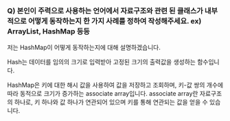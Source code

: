 ### Q) 본인이 주력으로 사용하는 언어에서 자료구조와 관련 된 클래스가 내부적으로 어떻게 동작하는지 한 가지 사례를 정하여 작성해주세요. ex) ArrayList, HashMap 등등

저는 HashMap이 어떻게 동작하는지에 대해 설명하겠습니다.

Hash는 데이터를 임의의 크기로 입력받아 고정된 크기의 출력값을 생성하는 함수입니다.

HashMap은 키에 대한 해시 값을 사용하여 값을 저장하고 조회하며, 키-값 쌍의 개수에 따라 동적으로 크기가 증가하는 associate array입니다.
associate array란 자료구조의 하나로, 키 하나와 값 하나가 연관되어 있으며 키를 통해 연관되는 값을 얻을 수 있습니다.




